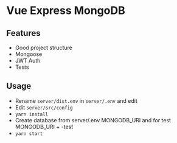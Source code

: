 # Vue Express MongoDB

## Features

* Good project structure
* Mongoose
* JWT Auth
* Tests

## Usage

* Rename `server/dist.env` in `server/.env` and edit
* Edit `server/src/config`
* `yarn install`
* Create database from server/.env MONGODB_URI and for test MONGODB_URI + -test
* `yarn start`
